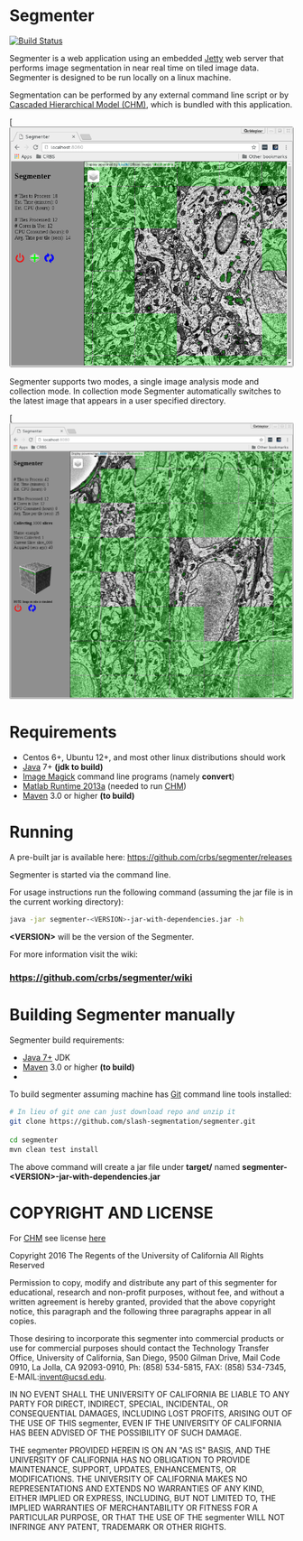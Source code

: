 [chm]: http://www.sci.utah.edu/software/chm.html
[imagemagick]: http://www.imagemagick.org/
[matlabruntime]: http://www.mathworks.com/products/compiler/mcr/
[jetty]: http://eclipse.org/jetty/
[maven]: http://maven.apache.org/
[java]: https://www.oracle.com/java/index.html
[git]: https://git-scm.com/

Segmenter
=========

[![Build Status](https://travis-ci.org/CRBS/segmenter.svg?branch=master)](https://travis-ci.org/CRBS/segmenter)

Segmenter is a web application using an embedded [Jetty][jetty] web server that 
performs image segmentation in near real time on tiled image data. 
Segmenter is designed to be run locally on a linux machine. 

Segmentation can be performed by any external command line script or by 
[Cascaded Hierarchical Model (CHM)][chm], which is bundled with this application.

[![Segmenter in Single Image Analysis Mode](docs/single.png)

Segmenter supports two modes, a single image analysis mode and collection mode. 
In collection mode Segmenter automatically switches to the latest image that 
appears in a user specified directory.

[![Segmenter in Collection Mode](docs/collection.png)


Requirements
============

* Centos 6+, Ubuntu 12+, and most other linux distributions should work
* [Java][java] 7+ **(jdk to build)**
* [Image Magick][imagemagick] command line programs (namely **convert**)
* [Matlab Runtime 2013a][matlabruntime] (needed to run [CHM][chm])
* [Maven][maven] 3.0 or higher **(to build)**


Running 
=======

A pre-built jar is available here: https://github.com/crbs/segmenter/releases

Segmenter is started via the command line.  

For usage instructions run the following command 
(assuming the jar file is in the current working directory):

```Bash
java -jar segmenter-<VERSION>-jar-with-dependencies.jar -h
```

**\<VERSION\>** will be the version of the Segmenter.

For more information visit the wiki:

### https://github.com/crbs/segmenter/wiki


Building Segmenter manually  
===========================

Segmenter build requirements:

* [Java 7+][java] JDK
* [Maven][maven] 3.0 or higher **(to build)**
* 

To build segmenter assuming machine has [Git][git] command line tools installed:

```Bash
# In lieu of git one can just download repo and unzip it
git clone https://github.com/slash-segmentation/segmenter.git

cd segmenter
mvn clean test install
```

The above command will create a jar file under **target/** named 
**segmenter-\<VERSION\>-jar-with-dependencies.jar**



COPYRIGHT AND LICENSE
=====================

For [CHM][chm] see license [here][CHM]
  
Copyright 2016 The Regents of the University of California All Rights Reserved

Permission to copy, modify and distribute any part of this segmenter for 
educational, research and non-profit purposes, without fee, and without a 
written agreement is hereby granted, provided that the above copyright notice, 
this paragraph and the following three paragraphs appear in all copies.

Those desiring to incorporate this segmenter into commercial products
or use for commercial purposes should contact the Technology Transfer Office, 
University of California, San Diego, 9500 Gilman Drive, Mail Code 0910, 
La Jolla, CA 92093-0910, Ph: (858) 534-5815, FAX: (858) 534-7345, 
E-MAIL:invent@ucsd.edu.

IN NO EVENT SHALL THE UNIVERSITY OF CALIFORNIA BE LIABLE TO ANY PARTY FOR 
DIRECT, INDIRECT, SPECIAL, INCIDENTAL, OR CONSEQUENTIAL DAMAGES, INCLUDING 
LOST PROFITS, ARISING OUT OF THE USE OF THIS segmenter, EVEN IF THE UNIVERSITY 
OF CALIFORNIA HAS BEEN ADVISED OF THE POSSIBILITY OF SUCH DAMAGE.

THE segmenter PROVIDED HEREIN IS ON AN "AS IS" BASIS, AND THE UNIVERSITY 
OF CALIFORNIA HAS NO OBLIGATION TO PROVIDE MAINTENANCE, SUPPORT, UPDATES, 
ENHANCEMENTS, OR MODIFICATIONS. THE UNIVERSITY OF CALIFORNIA MAKES NO 
REPRESENTATIONS AND EXTENDS NO WARRANTIES OF ANY KIND, EITHER IMPLIED OR 
EXPRESS, INCLUDING, BUT NOT LIMITED TO, THE IMPLIED WARRANTIES OF 
MERCHANTABILITY OR FITNESS FOR A PARTICULAR PURPOSE, OR THAT THE USE OF 
THE segmenter WILL NOT INFRINGE ANY PATENT, TRADEMARK OR OTHER RIGHTS. 
